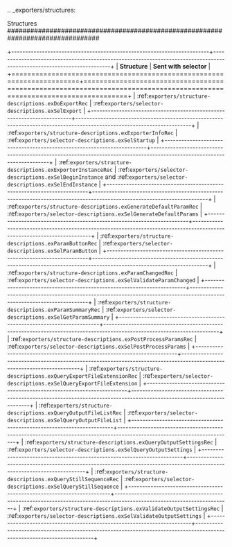 .. _exporters/structures:

Structures
################################################################################

+-----------------------------------------------------------------------+-----------------------------------------------------------------------------------------------------------------------+
|                             **Structure**                             |                                                **Sent with selector**                                                 |
+=======================================================================+=======================================================================================================================+
| :ref:`exporters/structure-descriptions.exDoExportRec`                 | :ref:`exporters/selector-descriptions.exSelExport`                                                                    |
+-----------------------------------------------------------------------+-----------------------------------------------------------------------------------------------------------------------+
| :ref:`exporters/structure-descriptions.exExporterInfoRec`             | :ref:`exporters/selector-descriptions.exSelStartup`                                                                   |
+-----------------------------------------------------------------------+-----------------------------------------------------------------------------------------------------------------------+
| :ref:`exporters/structure-descriptions.exExporterInstanceRec`         | :ref:`exporters/selector-descriptions.exSelBeginInstance` and :ref:`exporters/selector-descriptions.exSelEndInstance` |
+-----------------------------------------------------------------------+-----------------------------------------------------------------------------------------------------------------------+
| :ref:`exporters/structure-descriptions.exGenerateDefaultParamRec`     | :ref:`exporters/selector-descriptions.exSelGenerateDefaultParams`                                                     |
+-----------------------------------------------------------------------+-----------------------------------------------------------------------------------------------------------------------+
| :ref:`exporters/structure-descriptions.exParamButtonRec`              | :ref:`exporters/selector-descriptions.exSelParamButton`                                                               |
+-----------------------------------------------------------------------+-----------------------------------------------------------------------------------------------------------------------+
| :ref:`exporters/structure-descriptions.exParamChangedRec`             | :ref:`exporters/selector-descriptions.exSelValidateParamChanged`                                                      |
+-----------------------------------------------------------------------+-----------------------------------------------------------------------------------------------------------------------+
| :ref:`exporters/structure-descriptions.exParamSummaryRec`             | :ref:`exporters/selector-descriptions.exSelGetParamSummary`                                                           |
+-----------------------------------------------------------------------+-----------------------------------------------------------------------------------------------------------------------+
| :ref:`exporters/structure-descriptions.exPostProcessParamsRec`        | :ref:`exporters/selector-descriptions.exSelPostProcessParams`                                                         |
+-----------------------------------------------------------------------+-----------------------------------------------------------------------------------------------------------------------+
| :ref:`exporters/structure-descriptions.exQueryExportFileExtensionRec` | :ref:`exporters/selector-descriptions.exSelQueryExportFileExtension`                                                  |
+-----------------------------------------------------------------------+-----------------------------------------------------------------------------------------------------------------------+
| :ref:`exporters/structure-descriptions.exQueryOutputFileListRec`      | :ref:`exporters/selector-descriptions.exSelQueryOutputFileList`                                                       |
+-----------------------------------------------------------------------+-----------------------------------------------------------------------------------------------------------------------+
| :ref:`exporters/structure-descriptions.exQueryOutputSettingsRec`      | :ref:`exporters/selector-descriptions.exSelQueryOutputSettings`                                                       |
+-----------------------------------------------------------------------+-----------------------------------------------------------------------------------------------------------------------+
| :ref:`exporters/structure-descriptions.exQueryStillSequenceRec`       | :ref:`exporters/selector-descriptions.exSelQueryStillSequence`                                                        |
+-----------------------------------------------------------------------+-----------------------------------------------------------------------------------------------------------------------+
| :ref:`exporters/structure-descriptions.exValidateOutputSettingsRec`   | :ref:`exporters/selector-descriptions.exSelValidateOutputSettings`                                                    |
+-----------------------------------------------------------------------+-----------------------------------------------------------------------------------------------------------------------+
